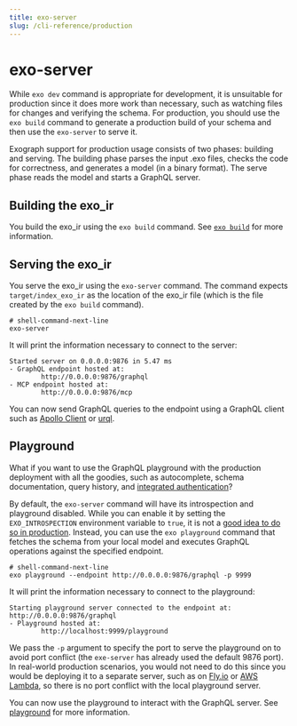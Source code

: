 ```yaml
---
title: exo-server
slug: /cli-reference/production
---
```


# exo-server

While `exo dev` command is appropriate for development, it is unsuitable for production since it does more work than necessary, such as watching files for changes and verifying the schema. For production, you should use the `exo build` command to generate a production build of your schema and then use the `exo-server` to serve it.

Exograph support for production usage consists of two phases: building and serving. The building phase parses the input .exo files, checks the code for correctness, and generates a model (in a binary format). The serve phase reads the model and starts a GraphQL server.

## Building the exo_ir

You build the exo_ir using the `exo build` command. See [`exo build`](/cli-reference/development/build.md) for more information.

## Serving the exo_ir

You serve the exo_ir using the `exo-server` command. The command expects `target/index_exo_ir` as the location of the exo_ir file (which is the file created by the `exo build` command).

```shell-session
# shell-command-next-line
exo-server
```

It will print the information necessary to connect to the server:

```shell-session
Started server on 0.0.0.0:9876 in 5.47 ms
- GraphQL endpoint hosted at:
        http://0.0.0.0:9876/graphql
- MCP endpoint hosted at:
        http://0.0.0.0:9876/mcp
```

You can now send GraphQL queries to the endpoint using a GraphQL client such as [Apollo Client](https://www.apollographql.com/docs/react/) or [urql](https://formidable.com/open-source/urql/).

## Playground

What if you want to use the GraphQL playground with the production deployment with all the goodies, such as autocomplete, schema documentation, query history, and [integrated authentication](/authentication/overview.md)?

By default, the `exo-server` command will have its introspection and playground disabled. While you can enable it by setting the `EXO_INTROSPECTION` environment variable to `true`, it is not a [good idea to do so in production](/production/introspection.md). Instead, you can use the `exo playground` command that fetches the schema from your local model and executes GraphQL operations against the specified endpoint.

```shell-session
# shell-command-next-line
exo playground --endpoint http://0.0.0.0:9876/graphql -p 9999
```

It will print the information necessary to connect to the playground:

```shell-session
Starting playground server connected to the endpoint at: http://0.0.0.0:9876/graphql
- Playground hosted at:
        http://localhost:9999/playground
```

We pass the `-p` argument to specify the port to serve the playground on to avoid port conflict (the `exe-server` has already used the default 9876 port). In real-world production scenarios, you would not need to do this since you would be deploying it to a separate server, such as on [Fly.io](/deployment/flyio.md) or [AWS Lambda](/deployment/aws-lambda.md), so there is no port conflict with the local playground server.

You can now use the playground to interact with the GraphQL server. See [playground](/cli-reference/development/playground.md) for more information.

